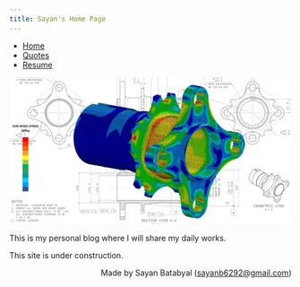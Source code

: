 ```yaml
---
title: Sayan's Home Page
---
```


<!-- In order to convert this markdown file to HTML file:
     pandoc -s index.md -c style.css -o index.html
-->

<ul class="nav">
    <li class="nav"><a class="active" href="./index.html">Home</a></li>
	<li class="nav"><a href="./quotes.html">Quotes</a></li>
    <li class="nav"><a href="./resume.html">Resume</a></li>
</ul>

<!-- ## Welcome to my website! -->

![](./images/MainPicture.jpg)



This is my personal blog where I will share my daily works.

This site is under construction.

<footer style = 'float: right'> Made by Sayan Batabyal (<a href='mailto:sayanb6292@gmail.com'>sayanb6292@gmail.com</a>)</footer>